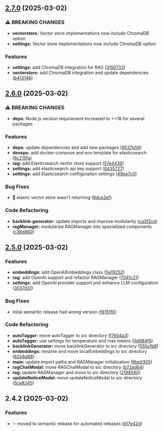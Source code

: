 ## [2.7.0](https://github.com/marvinroman/obsidian-local-llm-helper/compare/v2.6.0...v2.7.0) (2025-03-02)

### ⚠ BREAKING CHANGES

* **vectorstore:** Vector store implementations now include ChromaDB option
* **settings:** Vector store implementations now include ChromaDB option

### Features

* **settings:** add ChromaDB integration for RAG ([3150733](https://github.com/marvinroman/obsidian-local-llm-helper/commit/31507337d07eeee077fcbc4599c53d3631113b60))
* **vectorstore:** add ChromaDB integration and update dependencies ([b413146](https://github.com/marvinroman/obsidian-local-llm-helper/commit/b4131463a065c22eed510506ea89266748d3c059))

## [2.6.0](https://github.com/marvinroman/obsidian-local-llm-helper/compare/v2.5.0...v2.6.0) (2025-03-02)

### ⚠ BREAKING CHANGES

* **deps:** Node.js version requirement increased to >=18 for several packages

### Features

* **deps:** update dependencies and add new packages ([9537b59](https://github.com/marvinroman/obsidian-local-llm-helper/commit/9537b59eeba683580666cfecfaebad96937dbdd4))
* **devops:** add docker-compose and env template for elasticsearch ([6c215fa](https://github.com/marvinroman/obsidian-local-llm-helper/commit/6c215fa3791f26814b8dcf21a8bda17c5d449783))
* **rag:** add Elasticsearch vector store support ([57e4436](https://github.com/marvinroman/obsidian-local-llm-helper/commit/57e4436151eb4db4d63578fb74c559f7b6f922c9))
* **settings:** add elasticsearch api key support ([8435727](https://github.com/marvinroman/obsidian-local-llm-helper/commit/843572753dad2683525f7165219fde9ad55bbce4))
* **settings:** add Elasticsearch configuration settings ([49ee7c0](https://github.com/marvinroman/obsidian-local-llm-helper/commit/49ee7c00f8090a4fa72331f2c3ecbcc7208d686d))

### Bug Fixes

* :bug: elastic vector store wasn't returning ([9dce2ef](https://github.com/marvinroman/obsidian-local-llm-helper/commit/9dce2ef3324fe839cc0f540504a4d6ce9f369b5a))

### Code Refactoring

* **backlink-generator:** update imports and improve modularity ([ca3f2cd](https://github.com/marvinroman/obsidian-local-llm-helper/commit/ca3f2cdbadbba756efcb0cf92d39d34503fba766))
* **ragManager:** modularize RAGManager into specialized components ([c36d860](https://github.com/marvinroman/obsidian-local-llm-helper/commit/c36d86028dff476945d65b115bffc4f6ed8b86bd))

## [2.5.0](https://github.com/marvinroman/obsidian-local-llm-helper/compare/v2.4.2...v2.5.0) (2025-03-02)

### Features

* **embeddings:** add OpenAIEmbeddings class ([5e19252](https://github.com/marvinroman/obsidian-local-llm-helper/commit/5e192525198b31c83caafb098bfbf04e9792c79e))
* **rag:** add OpenAI support and refactor RAGManager ([7041c21](https://github.com/marvinroman/obsidian-local-llm-helper/commit/7041c219e62cbc51c65cb8da449213b9d5e45570))
* **settings:** add OpenAI provider support and enhance LLM configuration ([3037d31](https://github.com/marvinroman/obsidian-local-llm-helper/commit/3037d31ac250253cd672a8f02481d0b76ba54045))

### Bug Fixes

* inital semantic release had wrong version ([f8151f6](https://github.com/marvinroman/obsidian-local-llm-helper/commit/f8151f6e493978346130b2e249de06d0af579e3d))

### Code Refactoring

* **autoTagger:** move autoTagger to src directory ([f7604a3](https://github.com/marvinroman/obsidian-local-llm-helper/commit/f7604a3e67de2479e50648ed9e6fd1105882e7ab))
* **autoTagger:** use settings for temperature and max tokens ([0d984f5](https://github.com/marvinroman/obsidian-local-llm-helper/commit/0d984f550952826516a68dba3eb12bdd37be43ce))
* **backlinkGenerator:** move backlinkGenerator to src directory ([555cfb8](https://github.com/marvinroman/obsidian-local-llm-helper/commit/555cfb8bf19516955fafb5035e877ecdaa941300))
* **embeddings:** rename and move localEmbeddings to src directory ([62b8d88](https://github.com/marvinroman/obsidian-local-llm-helper/commit/62b8d88e3983e79540d79a570dd36913539cf9d9))
* **main:** update import paths and RAGManager initialization ([9be0305](https://github.com/marvinroman/obsidian-local-llm-helper/commit/9be0305a1a20c0123b5b96a9e506ba9d1dcf4b11))
* **ragChatModal:** move RAGChatModal to src directory ([b72ad64](https://github.com/marvinroman/obsidian-local-llm-helper/commit/b72ad64898ee7f69599254dd73a282f06ccfaf3a))
* **rag:** update RAGManager and move to src directory ([2198590](https://github.com/marvinroman/obsidian-local-llm-helper/commit/2198590ac2f0ba504f10207e9f30ba2991e2e643))
* **updateNoticeModal:** move updateNoticeModal to src directory ([5ce8245](https://github.com/marvinroman/obsidian-local-llm-helper/commit/5ce8245f91071f883256a6285206442ad26fb191))

## 2.4.2 (2025-03-02)

### Features

* :sparkles: moved to semantic release for automated releases ([b17e42d](https://github.com/marvinroman/obsidian-local-llm-helper/commit/b17e42d30cfacf958f8a7ed4f6b05eca0a67de0f))
